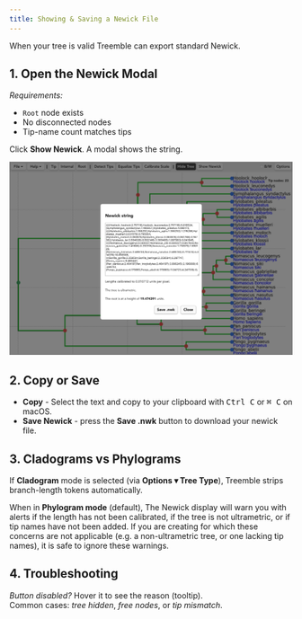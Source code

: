 ```yaml
---
title: Showing & Saving a Newick File
---
```


When your tree is valid Treemble can export standard Newick.

## 1. Open the Newick Modal

*Requirements:*  
* `Root` node exists  
* No disconnected nodes  
* Tip-name count matches tips

Click **Show Newick**. A modal shows the string.

![Newick modal screenshot](/img/Docs/newick_modal_showing.png)

## 2. Copy or Save

* **Copy** - Select the text and copy to your clipboard with <kbd>Ctrl C</kbd> or <kbd>⌘ C</kbd> on macOS.  
* **Save Newick** - press the **Save .nwk** button to download your newick file.

## 3. Cladograms vs Phylograms

If **Cladogram** mode is selected (via **Options ▾ Tree Type**), Treemble strips branch-length tokens automatically.

When in **Phylogram mode** (default), The Newick display will warn you with alerts if the length has not been calibrated, if the tree is not ultrametric, or if tip names have not been added. If you are creating for which these concerns are not applicable (e.g. a non-ultrametric tree, or one lacking tip names), it is safe to ignore these warnings.  

## 4. Troubleshooting

*Button disabled?* Hover it to see the reason (tooltip).  
Common cases: *tree hidden*, *free nodes*, or *tip mismatch*.
